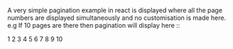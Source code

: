 A very simple pagination example in react is displayed where all the page numbers are displayed simultaneously and no
customisation is made here.
e.g
If 10 pages are there then pagination will display here ::

1 2 3 4 5 6 7 8 9 10
